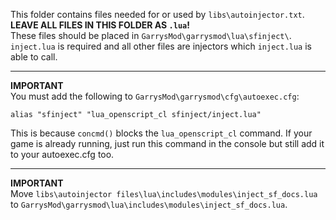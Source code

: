 This folder contains files needed for or used by `libs\autoinjector.txt`.  
**LEAVE ALL FILES IN THIS FOLDER AS `.lua`!**  
These files should be placed in `GarrysMod\garrysmod\lua\sfinject\`.  
`inject.lua` is required and all other files are injectors which `inject.lua` is able to call.

---
**IMPORTANT**  
You must add the following to `GarrysMod\garrysmod\cfg\autoexec.cfg`:
```
alias "sfinject" "lua_openscript_cl sfinject/inject.lua"
```
This is because `concmd()` blocks the `lua_openscript_cl` command. If your game is already running, just run this command in the console but still add it to your autoexec.cfg too.

---
**IMPORTANT**  
Move `libs\autoinjector files\lua\includes\modules\inject_sf_docs.lua` to `GarrysMod\garrysmod\lua\includes\modules\inject_sf_docs.lua`.
